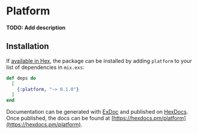 # Platform

**TODO: Add description**

## Installation

If [available in Hex](https://hex.pm/docs/publish), the package can be installed
by adding `platform` to your list of dependencies in `mix.exs`:

```elixir
def deps do
  [
    {:platform, "~> 0.1.0"}
  ]
end
```

Documentation can be generated with [ExDoc](https://github.com/elixir-lang/ex_doc)
and published on [HexDocs](https://hexdocs.pm). Once published, the docs can
be found at [https://hexdocs.pm/platform](https://hexdocs.pm/platform).

